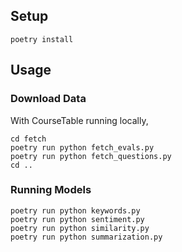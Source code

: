## Setup

```
poetry install
```

## Usage

### Download Data

With CourseTable running locally, 

```
cd fetch
poetry run python fetch_evals.py
poetry run python fetch_questions.py
cd ..
```

### Running Models

```
poetry run python keywords.py
poetry run python sentiment.py
poetry run python similarity.py
poetry run python summarization.py
```
